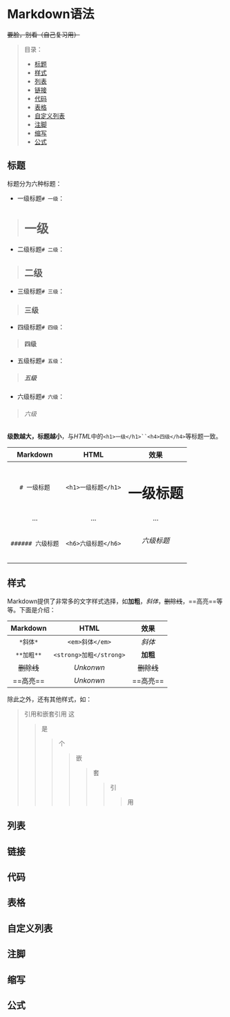 # Markdown语法

~~要脸，别看（自己复习用）~~

> 目录：
> - [标题](#标题)
> - [样式](#样式)
> - [列表](#列表)
> - [链接](#链接)
> - [代码](#代码)
> - [表格](#表格)
> - [自定义列表](#自定义列表)
> - [注脚](#注脚)
> - [缩写](#缩写)
> - [公式](#公式)

## 标题

标题分为六种标题：

 - 一级标题`# 一级`：
> # 一级
 - 二级标题`# 二级`：
> ## 二级
 - 三级标题`# 三级`：
> ### 三级
 - 四级标题`# 四级`：
> #### 四级
 - 五级标题`# 五级`：
> ##### 五级
 - 六级标题`# 六级`：
> ###### 六级

**级数越大，标题越小**，与*HTML*中的`<h1>一级</h1>``<h4>四级</h4>`等标题一致。

|Markdown|HTML|效果|
|:--:|:--:|:--:|
|`# 一级标题`|`<h1>一级标题</h1>`|<h1>一级标题</h1>|
|...|...|...|
|`###### 六级标题`|`<h6>六级标题</h6>`|<h6>六级标题</h6>|

## 样式
Markdown提供了非常多的文字样式选择，如**加粗**，*斜体*，~~删除线~~，==高亮==等等。下面是介绍：

|Markdown|HTML|效果|
|:--:|:--:|:--:|
|`*斜体*`|`<em>斜体</em>`|*斜体*|
|`**加粗**`|`<strong>加粗</strong>`|**加粗**|
|~~删除线~~|*Unkonwn*|~~删除线~~|
|==高亮==|*Unkonwn*|==高亮==|

除此之外，还有其他样式，如：

>引用和嵌套引用
>这
>>是
>>>个
>>>>嵌
>>>>>套
>>>>>>引
>>>>>>>用

## 列表

## 链接

## 代码

## 表格

## 自定义列表

## 注脚

## 缩写

## 公式

